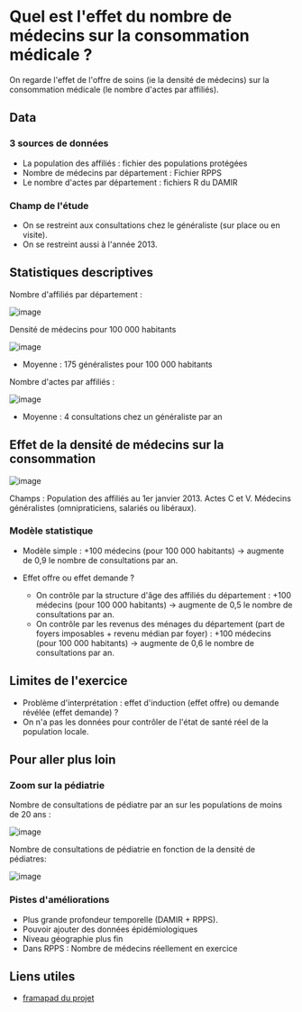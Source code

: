 # Quel est l'effet du nombre de médecins sur la consommation médicale ? 

On regarde l'effet de l'offre de soins (ie la densité de médecins) sur la consommation médicale (le nombre d'actes par affiliés). 

## Data

### 3 sources de données

* La population des affiliés : fichier des populations protégées
* Nombre de médecins par département : Fichier RPPS 
* Le nombre d'actes par département : fichiers R du DAMIR

### Champ de l'étude

* On se restreint aux consultations chez le généraliste (sur place ou en visite).
* On se restreint aussi à l'année 2013.

## Statistiques descriptives

Nombre d'affiliés par département : 

![image](output/nombre_d_affilies.png)

Densité de médecins pour 100 000 habitants 

![image](output/densite_de_medecin_pour_100000.png)

* Moyenne : 175 généralistes pour 100 000 habitants

Nombre d'actes par affiliés : 

![image](output/med_gale_ratio_conso_sur_dispo_carte_gqis.png)

* Moyenne : 4 consultations chez un généraliste par an

## Effet de la densité de médecins sur la consommation

![image](output/nb_consultations_densite_medecins.png)

Champs : Population des affiliés au 1er janvier 2013. Actes C et V. Médecins généralistes (omnipraticiens, salariés ou libéraux). 

### Modèle statistique

* Modèle simple : +100 médecins (pour 100 000 habitants) -> augmente de 0,9 le nombre de consultations par an. 

* Effet offre ou effet demande ? 
	* On contrôle par la structure d'âge des affiliés du département : +100 médecins (pour 100 000 habitants) -> augmente de 0,5 le nombre de consultations par an. 
	* On contrôle par les revenus des ménages du département (part de foyers imposables + revenu médian par foyer) : +100 médecins (pour 100 000 habitants) -> augmente de 0,6 le nombre de consultations par an. 

## Limites de l'exercice

* Problème d'interprétation : effet d'induction (effet offre) ou demande révélée (effet demande) ? 
* On n'a pas les données pour contrôler de l'état de santé réel de la population locale.
	
## Pour aller plus loin

### Zoom sur la pédiatrie 

Nombre de consultations de pédiatre par an sur les populations de moins de 20 ans : 

![image](output/pediatrie_carte_ratio_conso_sur_dispo__gqis.png)

Nombre de consultations de pédiatrie en fonction de la densité de pédiatres: 

![image](output/effet_densite_consultation_pediatrie.png)

### Pistes d'améliorations

* Plus grande profondeur temporelle (DAMIR + RPPS).  
* Pouvoir ajouter des données épidémiologiques
* Niveau géographie plus fin
* Dans RPPS : Nombre de médecins réellement en exercice

## Liens utiles

* [framapad du projet](https://lite5.framapad.org/p/EOVpfEKN9n)

